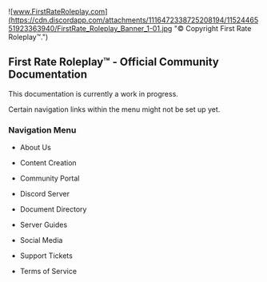 ![www.FirstRateRoleplay.com](https://cdn.discordapp.com/attachments/1116472338725208194/1152446551923363940/FirstRate_Roleplay_Banner_1-01.jpg "© Copyright First Rate Roleplay™.")
## First Rate Roleplay™ - Official Community Documentation
This documentation is currently a work in progress. 

Certain navigation links within the menu might not be set up yet. 


### Navigation Menu
  
- About Us 

- Content Creation

- Community Portal

- Discord Server

- Document Directory

- Server Guides

- Social Media

- Support Tickets

- Terms of Service
